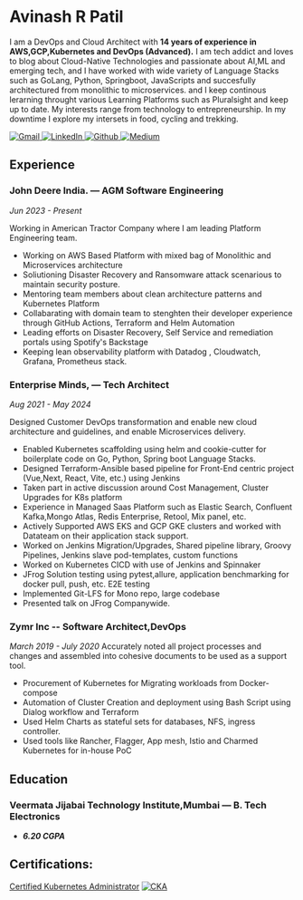 # Avinash R Patil
I am a DevOps and Cloud Architect with <b>14 years of experience in AWS,GCP,Kubernetes and DevOps (Advanced).</b>
I am tech addict and loves to blog about Cloud-Native Technologies and passionate about AI,ML and emerging tech, 
and I have worked with wide variety of Language Stacks such as GoLang, Python, Springboot, JavaScripts and succesfully architectured from monolithic to microservices.
and I keep continous lerarning throught various Learning Platforms such as Pluralsight and keep up to date.
My interests range from technology to entrepreneurship. In my downtime I explore my intersets in food, cycling and trekking.
<p>
    <a href="https://mail.google.com/mail/?view=cm&fs=1&tf=1&to=avinash.etrx@gmail.com" target="_blank">
        <img alt="Gmail" src="https://img.shields.io/badge/Gmail-D14836?style=for-the-badge&logo=gmail&logoColor=white"/>
    </a>
    <a href="https://in.linkedin.com/in/avinash-patil-85415330" target="_blank">
        <img alt="LinkedIn"
             src="https://img.shields.io/badge/linkedin-%230077B5.svg?&style=for-the-badge&logo=linkedin&logoColor=white"/>
    </a>
    <a href="https://github.com/avinashetrx" target="_blank">
        <img alt="Github"
             src="https://img.shields.io/badge/GitHub-%2312100E.svg?&style=for-the-badge&logo=Github&logoColor=white"/>
    </a>
    <a href="https://medium.com/@avinash_vjti" target="_blank">
        <img alt="Medium"
             src="https://img.shields.io/badge/medium-%2312100E.svg?&style=for-the-badge&logo=medium&logoColor=white"/>
    </a>
</p>


## Experience

### John Deere India. — AGM Software Engineering
*Jun 2023 - Present*

Working in American Tractor Company where I am leading Platform Engineering team.
- Working on AWS Based Platform with mixed bag of Monolithic and Microservices architecture
- Soliutioning Disaster Recovery and Ransomware attack scenarious to maintain security posture.
- Mentoring team members about clean architecture patterns and Kubernetes Platform
- Collabarating with domain team to stenghten their developer experience through GitHub Actions, Terraform and Helm Automation
- Leading efforts on Disaster Recovery, Self Service and remediation portals using Spotify's Backstage 
- Keeping lean observability platform with Datadog , Cloudwatch, Grafana, Prometheus stack.

### Enterprise Minds, — Tech Architect
*Aug 2021 - May 2024*

Designed Customer DevOps transformation and enable new cloud architecture and
guidelines, and enable Microservices delivery.
- Enabled Kubernetes scaffolding using helm and cookie-cutter for boilerplate code on Go, Python, Spring boot Language Stacks.
- Designed Terraform-Ansible based pipeline for Front-End centric project (Vue,Next, React, Vite, etc.) using Jenkins
- Taken part in active discussion around Cost Management, Cluster Upgrades for K8s platform
- Experience in Managed Saas Platform such as Elastic Search, Confluent Kafka,Mongo Atlas, Redis Enterprise, Retool, Mix panel, etc.
- Actively Supported AWS EKS and GCP GKE clusters and worked with Datateam on their application stack support.
- Worked on Jenkins Migration/Upgrades, Shared pipeline library, Groovy Pipelines, Jenkins slave pod-templates, custom functions
- Worked on Kubernetes CICD with use of Jenkins and Spinnaker
- JFrog Solution testing using pytest,allure, application benchmarking for docker pull, push, etc. E2E testing
- Implemented Git-LFS for Mono repo, large codebase
- Presented talk on JFrog Companywide.


### Zymr Inc  -- Software Architect,DevOps
*March 2019 - July 2020*
Accurately noted all project processes and changes and assembled into cohesive
documents to be used as a support tool.
- Procurement of Kubernetes for Migrating workloads from Docker-compose
- Automation of Cluster Creation and deployment using Bash Script using Dialog workflow and Terraform
- Used Helm Charts as stateful sets for databases, NFS, ingress controller.
- Used tools like Rancher, Flagger, App mesh, Istio and Charmed Kubernetes for in-house PoC


## Education


### Veermata Jijabai Technology Institute,Mumbai — B. Tech Electronics 
- ***6.20 CGPA***

## Certifications:

<p>
    <a href="https://www.cncf.io/training/certification/cka/">Certified Kubernetes Administrator</a>
    <a href="https://www.credly.com/badges/5ba4969a-50e2-479c-8cb3-1f248de6e007/" target="_blank">
        <img alt="CKA" src="https://www.cncf.io/wp-content/uploads/2021/09/kubernetes-cka-color.svg"/>
    </a>
</p>
